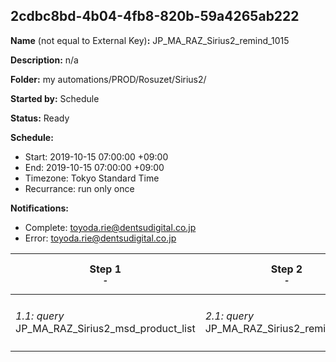 ## 2cdbc8bd-4b04-4fb8-820b-59a4265ab222

**Name** (not equal to External Key)**:** JP_MA_RAZ_Sirius2_remind_1015

**Description:** n/a

**Folder:** my automations/PROD/Rosuzet/Sirius2/

**Started by:** Schedule

**Status:** Ready

**Schedule:**

* Start: 2019-10-15 07:00:00 +09:00
* End: 2019-10-15 07:00:00 +09:00
* Timezone: Tokyo Standard Time
* Recurrance: run only once

**Notifications:**

* Complete: toyoda.rie@dentsudigital.co.jp
* Error: toyoda.rie@dentsudigital.co.jp

| Step 1<br>_<small>-</small>_ | Step 2<br>_<small>-</small>_ | Step 3<br>_<small>-</small>_ | Step 4<br>_<small>-</small>_ |
| --- | --- | --- | --- |
| _1.1: query_<br>JP_MA_RAZ_Sirius2_msd_product_list | _2.1: query_<br>JP_MA_RAZ_Sirius2_remind_1015 | _3.1: wait_<br>08:00 午前 | _4.1: emailSend_<br>JP_MA_RAZ_Sirius2_remind_1015 |
